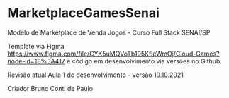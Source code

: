 # MarketplaceGamesSenai
Modelo de Marketplace de Venda Jogos - Curso Full Stack SENAI/SP

Template via Figma https://www.figma.com/file/CYK5uMQVoTb195KfleWmOj/Cloud-Games?node-id=18%3A417 e código em desenvolvimento via versões no Github.

Revisão atual
Aula 1 de desenvolvimento - versão 10.10.2021

Criador Bruno Conti de Paulo
